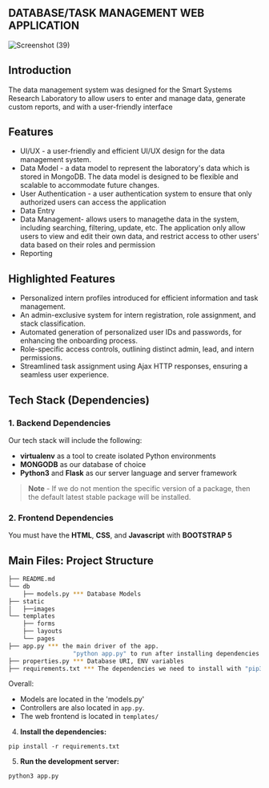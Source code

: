 DATABASE/TASK MANAGEMENT WEB APPLICATION
-----
![Screenshot (39)](https://github.com/Faluyi/SSRL-SWEP-PROJECT/assets/83612442/b725f456-9845-4cce-9312-24965f2b58cb)

## Introduction

The data management system was designed for the Smart Systems Research Laboratory to allow users to enter and manage data, generate custom reports, and with a user-friendly interface

## Features
* UI/UX - a user-friendly and efficient UI/UX design for the data management system. 
* Data Model -  a data model to represent the laboratory's data which is stored in MongoDB. The data model is designed to be flexible and scalable to accommodate future changes.
* User Authentication - a user authentication system to ensure that only authorized users can access the application
* Data Entry 
* Data Management- allows users to managethe data in the system, including searching, filtering, update, etc. The application only allow users to view and edit their own data, and restrict access to other users' data based on their roles and permission
* Reporting
## Highlighted Features
* Personalized intern profiles introduced for efficient information
and task management.
* An admin-exclusive system for intern registration, role assignment, and stack classification.
* Automated generation of personalized user IDs and passwords, for enhancing the onboarding process.
* Role-specific access controls, outlining distinct admin, lead, and intern permissions.
* Streamlined task assignment using Ajax HTTP responses, ensuring a seamless user experience.

## Tech Stack (Dependencies)

### 1. Backend Dependencies
Our tech stack will include the following:
 * **virtualenv** as a tool to create isolated Python environments
 * **MONGODB** as our database of choice
 * **Python3** and **Flask** as our server language and server framework

> **Note** - If we do not mention the specific version of a package, then the default latest stable package will be installed. 

### 2. Frontend Dependencies
You must have the **HTML**, **CSS**, and **Javascript** with **BOOTSTRAP 5**

## Main Files: Project Structure

  ```sh
  ├── README.md
  └── db
      ├── models.py *** Database Models
  ├── static
  │   ├──images
  └── templates
      ├── forms
      ├── layouts
      └── pages
  ├── app.py *** the main driver of the app.
                    "python app.py" to run after installing dependencies
  ├── properties.py *** Database URI, ENV variables
  ├── requirements.txt *** The dependencies we need to install with "pip3 install -r requirements.txt"
  ```

Overall:
* Models are located in the 'models.py'
* Controllers are also located in `app.py`.
* The web frontend is located in `templates/`


4. **Install the dependencies:**
```
pip install -r requirements.txt
```

5. **Run the development server:**
```
python3 app.py
```
